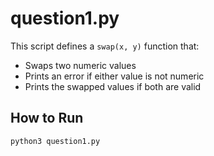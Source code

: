 # question1.py

This script defines a `swap(x, y)` function that:

- Swaps two numeric values
- Prints an error if either value is not numeric
- Prints the swapped values if both are valid

## How to Run

```bash
python3 question1.py
